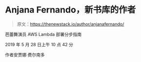 # Anjana Fernando，新书库的作者

> 原文：<https://thenewstack.io/author/anjanafernando/>

芭蕾舞演员 AWS Lambda 部署分步指南

2019 年 5 月 28 日上午 10 点 42 分

作者安贾娜·费尔南多